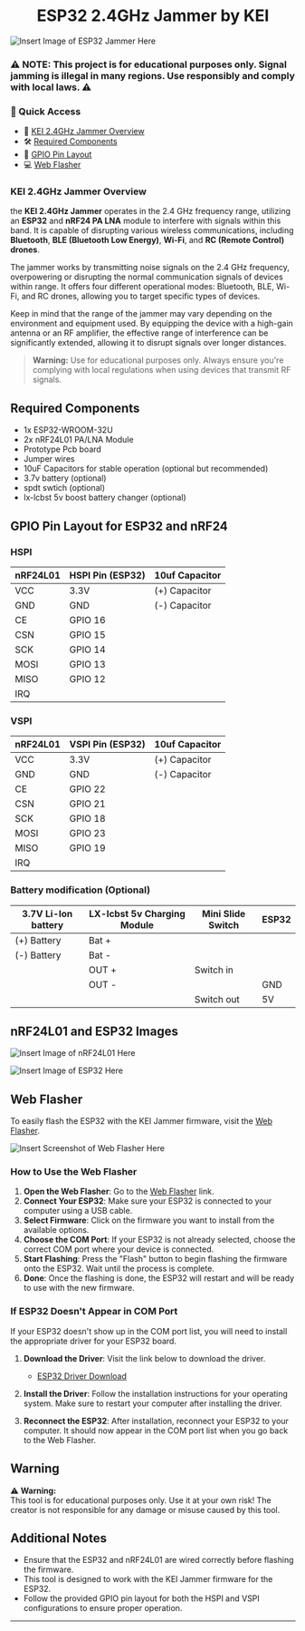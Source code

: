 <h1 align="center">ESP32 2.4GHz Jammer by KEI</h1>

![Insert Image of ESP32 Jammer Here](https://github.com/KEI4251/ESP32-Jammer-/blob/files/imgs/esp32%20jammer.jpg)

### ⚠️ NOTE: This project is for **educational purposes only**. Signal jamming is **illegal** in many regions. Use responsibly and comply with local laws. ⚠️

### 🔗 Quick Access  
- 📌 [KEI 2.4GHz Jammer Overview](https://github.com/KEI4251/ESP32-Jammer-/blob/main/README.md#kei-24ghz-jammer-overview)  
- 🛠️ [Required Components](https://github.com/KEI4251/ESP32-Jammer-/blob/main/README.md#required-components)  
- 🔌 [GPIO Pin Layout](https://github.com/KEI4251/ESP32-Jammer-/blob/main/README.md#gpio-pin-layout-for-esp32-and-nrf24)  
- 💻 [Web Flasher](https://github.com/KEI4251/ESP32-Jammer-/blob/main/README.md#web-flasher)  

### KEI 2.4GHz Jammer Overview
the **KEI 2.4GHz Jammer** operates in the 2.4 GHz frequency range, utilizing an **ESP32** and **nRF24 PA LNA** module to interfere with signals within this band. It is capable of disrupting various wireless communications, including **Bluetooth**, **BLE (Bluetooth Low Energy)**, **Wi-Fi**, and **RC (Remote Control) drones**.

The jammer works by transmitting noise signals on the 2.4 GHz frequency, overpowering or disrupting the normal communication signals of devices within range. It offers four different operational modes: Bluetooth, BLE, Wi-Fi, and RC drones, allowing you to target specific types of devices.

Keep in mind that the range of the jammer may vary depending on the environment and equipment used. By equipping the device with a high-gain antenna or an RF amplifier, the effective range of interference can be significantly extended, allowing it to disrupt signals over longer distances.

> **Warning:** Use for educational purposes only. Always ensure you're complying with local regulations when using devices that transmit RF signals.

## Required Components

- 1x ESP32-WROOM-32U
- 2x nRF24L01 PA/LNA Module
- Prototype Pcb board
- Jumper wires
- 10uF Capacitors for stable operation (optional but recommended)
- 3.7v battery (optional)
- spdt swtich (optional)
- lx-lcbst 5v boost battery changer (optional)

## GPIO Pin Layout for ESP32 and nRF24

### HSPI
| nRF24L01 | HSPI Pin (ESP32) | 10uf Capacitor |
|----------|------------------|-----------------|
| VCC      | 3.3V             | (+) Capacitor  |
| GND      | GND              | (-) Capacitor  |
| CE       | GPIO 16          |                 |
| CSN      | GPIO 15          |                 |
| SCK      | GPIO 14          |                 |
| MOSI     | GPIO 13          |                 |
| MISO     | GPIO 12          |                 |
| IRQ      |                  |                 |

### VSPI
| nRF24L01 | VSPI Pin (ESP32) | 10uf Capacitor |
|----------|------------------|-----------------|
| VCC      | 3.3V             | (+) Capacitor  |
| GND      | GND              | (-) Capacitor  |
| CE       | GPIO 22          |                 |
| CSN      | GPIO 21          |                 |
| SCK      | GPIO 18          |                 |
| MOSI     | GPIO 23          |                 |
| MISO     | GPIO 19          |                 |
| IRQ      |                  |                 |

### Battery modification (Optional)
| 3.7V Li-Ion battery | LX-lcbst 5v Charging Module | Mini Slide Switch | ESP32 |
|---------------------|-----------------------------|-------------------|-------|
| (+) Battery         | Bat +                       |                   |       |
| (-) Battery         | Bat -                       |                   |       |
|                     | OUT +                       | Switch in         |       |
|                     | OUT -                       |                   |  GND  |
|                     |                             | Switch out        |  5V  |
## nRF24L01 and ESP32 Images

![Insert Image of nRF24L01 Here](https://github.com/KEI4251/ESP32-Jammer-/blob/files/imgs/nRF24L01%20pin%20out.png)

![Insert Image of ESP32 Here](https://github.com/KEI4251/ESP32-Jammer-/blob/files/imgs/esp32%20wroom32%20u%20picture.jpeg)

## Web Flasher

To easily flash the ESP32 with the KEI Jammer firmware, visit the [Web Flasher](https://kei4251.github.io/ESP32-Jammer-/).

![Insert Screenshot of Web Flasher Here](https://github.com/KEI4251/ESP32-Jammer-/blob/files/imgs/WEBFLASHER.png)

### How to Use the Web Flasher

1. **Open the Web Flasher**: Go to the [Web Flasher](https://kei4251.github.io/ESP32-Jammer-/) link.
2. **Connect Your ESP32**: Make sure your ESP32 is connected to your computer using a USB cable.
3. **Select Firmware**: Click on the firmware you want to install from the available options.
4. **Choose the COM Port**: If your ESP32 is not already selected, choose the correct COM port where your device is connected.
5. **Start Flashing**: Press the "Flash" button to begin flashing the firmware onto the ESP32. Wait until the process is complete.
6. **Done**: Once the flashing is done, the ESP32 will restart and will be ready to use with the new firmware.

### If ESP32 Doesn't Appear in COM Port

If your ESP32 doesn't show up in the COM port list, you will need to install the appropriate driver for your ESP32 board. 

1. **Download the Driver**: Visit the link below to download the driver.
   - [ESP32 Driver Download](insert-your-link-here)
   
2. **Install the Driver**: Follow the installation instructions for your operating system. Make sure to restart your computer after installing the driver.

3. **Reconnect the ESP32**: After installation, reconnect your ESP32 to your computer. It should now appear in the COM port list when you go back to the Web Flasher.

## Warning

⚠️ **Warning:**  
This tool is for educational purposes only. Use it at your own risk! The creator is not responsible for any damage or misuse caused by this tool.

## Additional Notes

- Ensure that the ESP32 and nRF24L01 are wired correctly before flashing the firmware.
- This tool is designed to work with the KEI Jammer firmware for the ESP32.
- Follow the provided GPIO pin layout for both the HSPI and VSPI configurations to ensure proper operation.

---
